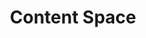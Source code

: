 ---
redirect: "/docs/content-space/content-space.html"
title: "Content Space"
order: 5
alwaysActive: true
---